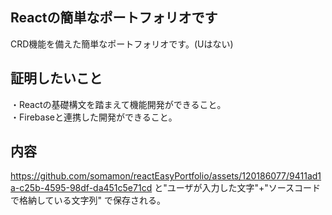## Reactの簡単なポートフォリオです
CRD機能を備えた簡単なポートフォリオです。(Uはない)
## 証明したいこと
・Reactの基礎構文を踏まえて機能開発ができること。<br>
・Firebaseと連携した開発ができること。<br>
## 内容
https://github.com/somamon/reactEasyPortfolio/assets/120186077/9411ad1a-c25b-4595-98df-da451c5e71cd
と"ユーザが入力した文字"+"ソースコードで格納している文字列"
で保存される。
